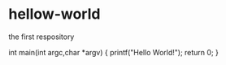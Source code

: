# hellow-world
the first respository

int main(int argc,char *argv)
{
  printf("Hello World!");
  return 0;
}
